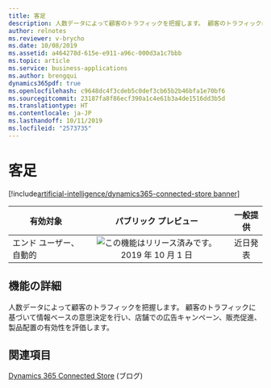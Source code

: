 ```yaml
---
title: 客足
description: 人数データによって顧客のトラフィックを把握します。 顧客のトラフィックに基づいて情報ベースの意思決定を行い、店舗での広告キャンペーン、販売促進、製品配置の有効性を評価します。
author: relnotes
ms.reviewer: v-brycho
ms.date: 10/08/2019
ms.assetid: a464278d-615e-e911-a96c-000d3a1c7bbb
ms.topic: article
ms.service: business-applications
ms.author: brengqui
dynamics365pdf: true
ms.openlocfilehash: c9648dc4f3cdeb5c0def3cb65b2b46bfa1e70bf6
ms.sourcegitcommit: 23187fa8f86ecf390a1c4e61b3a4de1516dd3b5d
ms.translationtype: HT
ms.contentlocale: ja-JP
ms.lasthandoff: 10/11/2019
ms.locfileid: "2573735"
---
```

# <a name="foot-traffic"></a>客足
[!include[artificial-intelligence/dynamics365-connected-store banner](../includes/artificial-intelligence/dynamics365-connected-store.md)]

| 有効対象    |  パブリック プレビュー | 一般提供 | 
| ---------- | :----------: |:----------: |
|エンド ユーザー、自動的|![この機能はリリース済みです。](/dynamics365-release-plan/media/green-checkmark.png "この機能はリリース済みです。") 2019 年 10 月 1 日| 近日発表|






## <a name="feature-details"></a>機能の詳細
<!--feature detail start -->
人数データによって顧客のトラフィックを把握します。 顧客のトラフィックに基づいて情報ベースの意思決定を行い、店舗での広告キャンペーン、販売促進、製品配置の有効性を評価します。
<!--feature detail end -->










## <a name="see-also"></a>関連項目

[Dynamics 365 Connected Store](https://community.dynamics.com/365/connectedstore/) (ブログ)
